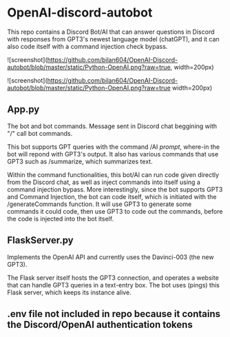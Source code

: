 # OpenAI-discord-autobot

This repo contains a Discord Bot/AI that can answer questions in Discord with responses from GPT3's newest language model (chatGPT), and it can also code itself with a command injection check bypass.

![screenshot](https://github.com/bilan604/OpenAI-Discord-autobot/blob/master/static/Python-OpenAI.png?raw=true, width=200px)  

![screenshot](https://github.com/bilan604/OpenAI-Discord-autobot/blob/master/static/Python-OpenAI.png?raw=true width=200px)  

## App.py
The bot and bot commands. Message sent in Discord chat beggining with "/" call bot commands.  

This bot supports GPT queries with the command /AI *prompt*, where-in the bot will repond with GPT3's output. It also has various commands that use GPT3 such as /summarize, which summarizes text.  

Within the command functionalities, this bot/AI can run code given directly from the Discord chat, as well as inject commands into itself using a command injection bypass. More interestingly, since the bot supports GPT3 and Command Injection, the bot can code itself, which is initiated with the /generateCommands function. It will use GPT3 to generate some commands it could code, then use GPT3 to code out the commands, before the code is injected into the bot itself.


## FlaskServer.py  
Implements the OpenAI API and currently uses the Davinci-003 (the new GPT3).  

The Flask server itself hosts the GPT3 connection, and operates a website that can handle GPT3 queries in a text-entry box. The bot uses (pings) this Flask server, which keeps its instance alive.  

## .env file not included in repo because it contains the Discord/OpenAI authentication tokens  

